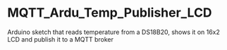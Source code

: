 # MQTT_Ardu_Temp_Publisher_LCD
Arduino sketch that reads temperature from a DS18B20, shows it on 16x2 LCD and publish it to a MQTT broker
